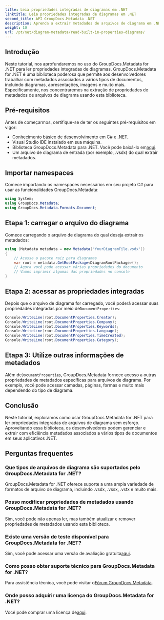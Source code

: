 ```yaml
---
title: Leia propriedades integradas de diagramas em .NET
linktitle: Leia propriedades integradas de diagramas em .NET
second_title: API GroupDocs.Metadata .NET
description: Aprenda a extrair metadados de arquivos de diagrama em .NET usando GroupDocs.Metadata. Aprimore o gerenciamento e a análise de documentos com eficiência.
weight: 10
url: /pt/net/diagram-metadata/read-built-in-properties-diagrams/
---
```

## Introdução
Neste tutorial, nos aprofundaremos no uso do GroupDocs.Metadata for .NET para ler propriedades integradas de diagramas. GroupDocs.Metadata for .NET é uma biblioteca poderosa que permite aos desenvolvedores trabalhar com metadados associados a vários tipos de documentos, incluindo diagramas, apresentações, imagens e muito mais. Especificamente, nos concentraremos na extração de propriedades de metadados de arquivos de diagrama usando esta biblioteca.
## Pré-requisitos
Antes de começarmos, certifique-se de ter os seguintes pré-requisitos em vigor:
- Conhecimento básico de desenvolvimento em C# e .NET.
- Visual Studio IDE instalado em sua máquina.
-  Biblioteca GroupDocs.Metadata para .NET. Você pode baixá-lo em[aqui](https://releases.groupdocs.com/metadata/net/).
- Um arquivo de diagrama de entrada (por exemplo, .vsdx) do qual extrair metadados.

## Importar namespaces
Comece importando os namespaces necessários em seu projeto C# para usar as funcionalidades GroupDocs.Metadata:
```csharp
using System;
using GroupDocs.Metadata;
using GroupDocs.Metadata.Formats.Document;
```
## Etapa 1: carregar o arquivo do diagrama
Comece carregando o arquivo de diagrama do qual deseja extrair os metadados:
```csharp
using (Metadata metadata = new Metadata("YourDiagramFile.vsdx"))
{
    // Acesse o pacote raiz para diagramas
    var root = metadata.GetRootPackage<DiagramRootPackage>();
    // Agora você pode acessar várias propriedades do documento
    // Vamos imprimir algumas das propriedades no console
}
```
## Etapa 2: acessar as propriedades integradas
 Depois que o arquivo de diagrama for carregado, você poderá acessar suas propriedades integradas por meio de`DocumentProperties`:
```csharp
Console.WriteLine(root.DocumentProperties.Creator);
Console.WriteLine(root.DocumentProperties.Company);
Console.WriteLine(root.DocumentProperties.Keywords);
Console.WriteLine(root.DocumentProperties.Language);
Console.WriteLine(root.DocumentProperties.TimeCreated);
Console.WriteLine(root.DocumentProperties.Category);
```
## Etapa 3: Utilize outras informações de metadados
 Além de`DocumentProperties`, GroupDocs.Metadata fornece acesso a outras propriedades de metadados específicas para arquivos de diagrama. Por exemplo, você pode acessar camadas, páginas, formas e muito mais dependendo do tipo de diagrama.

## Conclusão
Neste tutorial, exploramos como usar GroupDocs.Metadata for .NET para ler propriedades integradas de arquivos de diagrama sem esforço. Aproveitando essa biblioteca, os desenvolvedores podem gerenciar e extrair com eficiência metadados associados a vários tipos de documentos em seus aplicativos .NET.

## Perguntas frequentes
### Que tipos de arquivos de diagrama são suportados pelo GroupDocs.Metadata for .NET?
GroupDocs.Metadata for .NET oferece suporte a uma ampla variedade de formatos de arquivo de diagrama, incluindo .vsdx, .vssx, .vstx e muito mais.
### Posso modificar propriedades de metadados usando GroupDocs.Metadata for .NET?
Sim, você pode não apenas ler, mas também atualizar e remover propriedades de metadados usando esta biblioteca.
### Existe uma versão de teste disponível para GroupDocs.Metadata for .NET?
 Sim, você pode acessar uma versão de avaliação gratuita[aqui](https://releases.groupdocs.com/).
### Como posso obter suporte técnico para GroupDocs.Metadata for .NET?
 Para assistência técnica, você pode visitar o[Fórum GroupDocs.Metadata](https://forum.groupdocs.com/c/metadata/14).
### Onde posso adquirir uma licença do GroupDocs.Metadata for .NET?
 Você pode comprar uma licença de[aqui](https://purchase.groupdocs.com/buy).